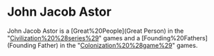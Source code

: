 # John Jacob Astor

John Jacob Astor is a [Great%20People](Great Person) in the "[Civilization%20%28series%29](Civilization)" games and a [Founding%20Fathers](Founding Father) in the "[Colonization%20%28game%29](Colonization)" games.